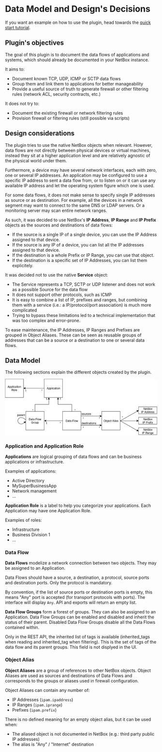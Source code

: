 # Data Model and Design's Decisions

If you want an example on how to use the plugin, head towards the [quick start tutorial](quick-start.md).

## Plugin's objectives

The goal of this plugin is to document the data flows of applications and systems, which should already be documented in your NetBox instance.

It aims to:

* Document known TCP, UDP, ICMP or SCTP data flows
* Group them and link them to applications for better manageability
* Provide a useful source of truth to generate firewall or other filtering rules (network ACL, security contracts, etc.)

It does not try to:

* Document the existing firewall or network filtering rules
* Provision firewall or filtering rules (still possible via scripts)

## Design considerations

The plugin tries to use the native NetBox objects when relevant. However, data flows are not directly between physical devices or virtual machines, instead they sit at a higher application level and are relatively agnostic of the physical world under them.

Furthermore, a device may have several network interfaces, each with zero, one or several IP addresses. An application may be configured to use a specific IP address to sent a data flow from, or to listen on or it can use any available IP address and let the operating system figure which one is used.

For some data flows, it does not make sense to specify single IP addresses as source or as destination. For example, all the devices in a network segment may want to connect to the same DNS or LDAP servers. Or a monitoring server may scan entire network ranges.

As such, it was decided to use NetBox's **IP Address**, **IP Range** and **IP Prefix** objects as the sources and destinations of data flows:

* If the source is a single IP of a single device, you can use the IP Address assigned to that device.
* If the source is any IP of a device, you can list all the IP addresses assigned to that device.
* If the destination is a whole Prefix or IP Range, you can use that object.
* If the destination is a specific set of IP Addresses, you can list them explicitely.

It was decided not to use the native **Service** object:

* The Service represents a TCP, SCTP or UDP listener and does not work as a possible Source for the data flow
* It does not support other protocols, such as ICMP
* It is easy to combine a list of IP, prefixes and ranges, but combining them with a service (i.e.: a IP/protocol/port association) is much more complicated
* Trying to bypass these limitations led to a technical implementation that was too complex and error-prone.

To ease maintenance, the IP Addresses, IP Ranges and Prefixes are grouped in Object Aliases. These can be seen as reusable groups of addresses that can be a source or a destination to one or several data flows.


## Data Model

The following sections explain the different objects created by the plugin.

![Data model of NetBox Data Flows](media/data-model.png)

### Application and Application Role

**Applications** are logical grouping of data flows and can be business
applications or infrastructure.

Examples of applications:

* Active Directory
* MySuperBusinessApp
* Network management
* ...

**Application Role** is a label to help you categorize your applications.
Each Application may have one Application Role.

Examples of roles:

* Infrastructure
* Business Division 1
* ...

### Data Flow

**Data Flows** modelize a network connection between two objects. They may be assigned to an Application.

Data Flows should have a source, a destination, a protocol, source ports and destination ports. Only the protocol is mandatory.

By convention, if the list of source ports or destination ports is empty, this means "Any" port is accepted (for transport protocols with ports). The interface will display `Any`. API and exports will return an empty list.

**Data Flow Groups** form a forest of groups. They can also be assigned to an Application. Data Flow Groups can be enabled and disabled and inherit the status of their parent. Disabled Data Flow Groups disable all the Data Flows contained within.

Only in the REST API, the inherited list of tags is available (inherited_tags when reading and inherited_tag when filtering). This is the set of tags of the data flow and its parent groups. This field is not displyed in the UI.

### Object Alias

**Object Aliases** are a group of references to other NetBox objects. Object Aliases are used as sources and destinations of Data Flows and corresponds to the groups or aliases used in firewall configuration.

Object Aliases can contain any number of:

* IP Addresses (`ipam.ipaddress`)
* IP Ranges (`ipam.iprange`)
* Prefixes (`ipam.prefix`)

There is no defined meaning for an empty object alias, but it can be used when:
* The aliased object is not documented in NetBox (e.g.: third party public IP addresses)
* The alias is "Any" / "Internet" destination
